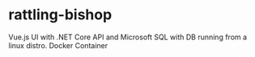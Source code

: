 # rattling-bishop
Vue.js UI with .NET Core API and Microsoft SQL with DB running from a linux distro. Docker Container 
